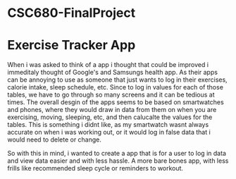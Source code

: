 # CSC680-FinalProject
# Exercise Tracker App

When i was asked to think of a app i thought that could be improved i immeditaly thought of Google's and Samsungs health app. As their apps can be annoying to use as someone that just wants to log in their exercises, calorie intake, sleep schedule, etc. Since to log in values for each of those tables, we have to go through so many screens and it can be tedious at times. The overall desgin of the apps seems to be based on smartwatches and phones, where they would draw in data from them on when you are exercising, moving, sleeping, etc, and then calucalte the values for the tables. This is something i didnt like, as my smartwatch wasnt always accurate on when i was working out, or it would log in false data that i would need to delete or change. 

So with this in mind, i wanted to create a app that is for a user to log in data and view data easier and with less hassle. A more bare bones app, with less frills like recommended sleep cycle or reminders to workout. 
